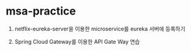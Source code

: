 # msa-practice

1. netflix-eureka-server을 이용한 microservice를 eureka 서버에 등록하기

2. Spring Cloud Gateway를 이용한 API Gate Way 연습
